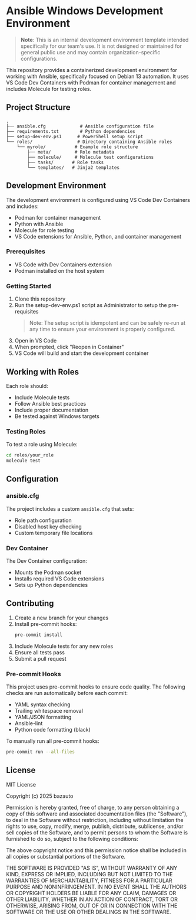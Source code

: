 # Ansible Windows Development Environment

> **Note**: This is an internal development environment template intended specifically for our team's use. It is not designed or maintained for general public use and may contain organization-specific configurations.

This repository provides a containerized development environment for working with Ansible, specifically focused on Debian 13 automation. It uses VS Code Dev Containers with Podman for container management and includes Molecule for testing roles.

## Project Structure

```
.
├── ansible.cfg             # Ansible configuration file
├── requirements.txt        # Python dependencies
├── setup-dev-env.ps1      # PowerShell setup script
└── roles/                 # Directory containing Ansible roles
    └── myrole/           # Example role structure
        ├── meta/         # Role metadata
        ├── molecule/     # Molecule test configurations
        ├── tasks/       # Role tasks
        └── templates/   # Jinja2 templates
```

## Development Environment

The development environment is configured using VS Code Dev Containers and includes:

- Podman for container management
- Python with Ansible
- Molecule for role testing
- VS Code extensions for Ansible, Python, and container management

### Prerequisites

- VS Code with Dev Containers extension
- Podman installed on the host system

### Getting Started

1. Clone this repository
2. Run the setup-dev-env.ps1 script as Administrator to setup the pre-requisites
   > Note: The setup script is idempotent and can be safely re-run at any time to ensure your environment is properly configured.
3. Open in VS Code
4. When prompted, click "Reopen in Container"
5. VS Code will build and start the development container

## Working with Roles

Each role should:
- Include Molecule tests
- Follow Ansible best practices
- Include proper documentation
- Be tested against Windows targets

### Testing Roles

To test a role using Molecule:

```bash
cd roles/your_role
molecule test
```

## Configuration

### ansible.cfg

The project includes a custom `ansible.cfg` that sets:
- Role path configuration
- Disabled host key checking
- Custom temporary file locations

### Dev Container

The Dev Container configuration:
- Mounts the Podman socket
- Installs required VS Code extensions
- Sets up Python dependencies

## Contributing

1. Create a new branch for your changes
2. Install pre-commit hooks:
   ```bash
   pre-commit install
   ```
3. Include Molecule tests for any new roles
4. Ensure all tests pass
5. Submit a pull request

### Pre-commit Hooks

This project uses pre-commit hooks to ensure code quality. The following checks are run automatically before each commit:
- YAML syntax checking
- Trailing whitespace removal
- YAML/JSON formatting
- Ansible-lint
- Python code formatting (black)

To manually run all pre-commit hooks:
```bash
pre-commit run --all-files
```

## License

MIT License

Copyright (c) 2025 bazauto

Permission is hereby granted, free of charge, to any person obtaining a copy
of this software and associated documentation files (the "Software"), to deal
in the Software without restriction, including without limitation the rights
to use, copy, modify, merge, publish, distribute, sublicense, and/or sell
copies of the Software, and to permit persons to whom the Software is
furnished to do so, subject to the following conditions:

The above copyright notice and this permission notice shall be included in all
copies or substantial portions of the Software.

THE SOFTWARE IS PROVIDED "AS IS", WITHOUT WARRANTY OF ANY KIND, EXPRESS OR
IMPLIED, INCLUDING BUT NOT LIMITED TO THE WARRANTIES OF MERCHANTABILITY,
FITNESS FOR A PARTICULAR PURPOSE AND NONINFRINGEMENT. IN NO EVENT SHALL THE
AUTHORS OR COPYRIGHT HOLDERS BE LIABLE FOR ANY CLAIM, DAMAGES OR OTHER
LIABILITY, WHETHER IN AN ACTION OF CONTRACT, TORT OR OTHERWISE, ARISING FROM,
OUT OF OR IN CONNECTION WITH THE SOFTWARE OR THE USE OR OTHER DEALINGS IN THE
SOFTWARE.
